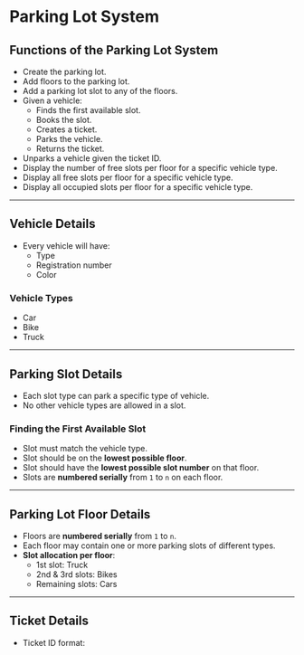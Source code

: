 # Parking Lot System

## Functions of the Parking Lot System

- Create the parking lot.
- Add floors to the parking lot.
- Add a parking lot slot to any of the floors.
- Given a vehicle:
  - Finds the first available slot.
  - Books the slot.
  - Creates a ticket.
  - Parks the vehicle.
  - Returns the ticket.
- Unparks a vehicle given the ticket ID.
- Display the number of free slots per floor for a specific vehicle type.
- Display all free slots per floor for a specific vehicle type.
- Display all occupied slots per floor for a specific vehicle type.

---

## Vehicle Details

- Every vehicle will have:
  - Type
  - Registration number
  - Color

### Vehicle Types

- Car
- Bike
- Truck

---

## Parking Slot Details

- Each slot type can park a specific type of vehicle.
- No other vehicle types are allowed in a slot.

### Finding the First Available Slot

- Slot must match the vehicle type.
- Slot should be on the **lowest possible floor**.
- Slot should have the **lowest possible slot number** on that floor.
- Slots are **numbered serially** from `1` to `n` on each floor.

---

## Parking Lot Floor Details

- Floors are **numbered serially** from `1` to `n`.
- Each floor may contain one or more parking slots of different types.
- **Slot allocation per floor**:
  - 1st slot: Truck
  - 2nd & 3rd slots: Bikes
  - Remaining slots: Cars

---

## Ticket Details

- Ticket ID format:  
